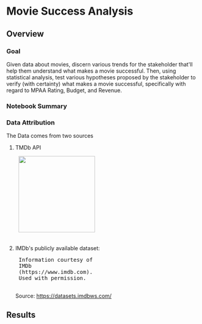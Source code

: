 # Movie Success Analysis

## Overview

### Goal
Given data about movies, discern various trends for the stakeholder that'll help them understand what makes a movie successful. Then, using statistical analysis, test various hypotheses proposed by the stakeholder to verify (with certainty) what makes a movie successful, specifically with regard to MPAA Rating, Budget, and Revenue.

### Notebook Summary



### Data Attribution
The Data comes from two sources
1. TMDb API
    <pre>
    <img src="https://www.themoviedb.org/assets/2/v4/logos/v2/blue_square_2-d537fb228cf3ded904ef09b136fe3fec72548ebc1fea3fbbd1ad9e36364db38b.svg" width="200" />
    </pre>
2. IMDb's publicly available dataset:
    <pre>
    Information courtesy of
    IMDb
    (https://www.imdb.com).
    Used with permission.
    </pre>
    Source: https://datasets.imdbws.com/

## Results